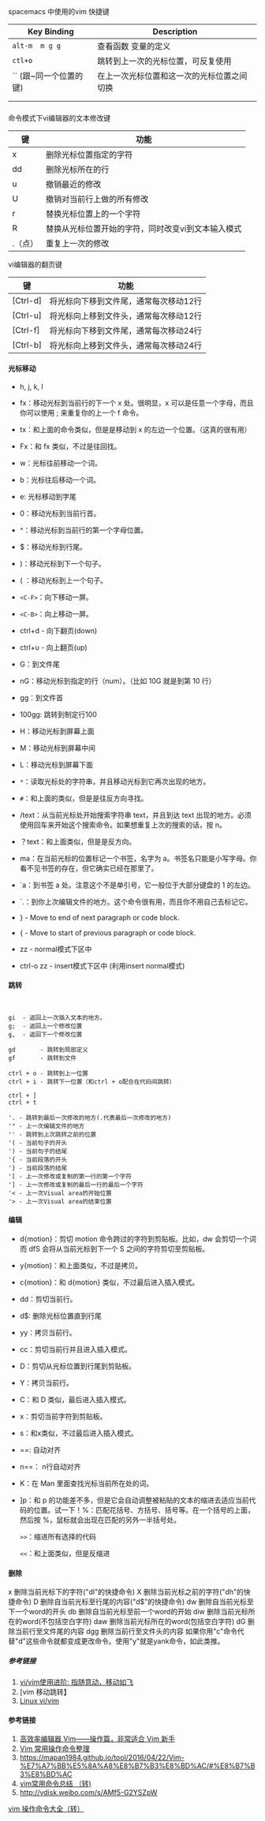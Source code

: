 spacemacs 中使用的vim 快捷键







| Key Binding            | Description                                |
| ---------------------- | ------------------------------------------ |
| `alt-m  m g g`         | 查看函数 变量的定义                        |
| `ctl+o`                | 跳转到上一次的光标位置，可反复使用         |
| `` (跟~同一个位置的键) | 在上一次光标位置和这一次的光标位置之间切换 |
|                        |                                            |
|                        |                                            |

#####  



命令模式下vi编辑器的文本修改键

| **键**  | **功能**                                           |
| ------- | -------------------------------------------------- |
| x       | 删除光标位置指定的字符                             |
| dd      | 删除光标所在的行                                   |
| u       | 撤销最近的修改                                     |
| U       | 撤销对当前行上做的所有修改                         |
| r       | 替换光标位置上的一个字符                           |
| R       | 替换从光标位置开始的字符，同时改变vi到文本输入模式 |
| .（点） | 重复上一次的修改                                   |



vi编辑器的翻页键

| **键**   | **功能**                               |
| -------- | -------------------------------------- |
| [Ctrl-d] | 将光标向下移到文件尾，通常每次移动12行 |
| [Ctrl-u] | 将光标向上移到文件头，通常每次移动12行 |
| [Ctrl-f] | 将光标向下移到文件尾，通常每次移动24行 |
| [Ctrl-b] | 将光标向上移到文件头，通常每次移动24行 |

#### 光标移动



- h, j, k, l
- fx：移动光标到当前行的下一个 x 处。很明显，x 可以是任意一个字母，而且你可以使用 ; 来重复你的上一个 f 命令。
- tx：和上面的命令类似，但是是移动到 x 的左边一个位置。（这真的很有用）
- Fx：和 fx 类似，不过是往回找。
- w：光标往前移动一个词。
- b：光标往后移动一个词。
- e: 光标移动到字尾
- 0：移动光标到当前行首。
- ^：移动光标到当前行的第一个字母位置。
- $：移动光标到行尾。
- )：移动光标到下一个句子。
- ( ：移动光标到上一个句子。



- `<C-F>`：向下移动一屏。
- `<C-B>`：向上移动一屏。
- ctrl+d - 向下翻页(down)
- ctrl+u - 向上翻页(up)
- G：到文件尾
- nG：移动光标到指定的行（num）。（比如 10G 就是到第 10 行）
- gg：到文件首
- 100gg:  跳转到制定行100
- H：移动光标到屏幕上面
- M：移动光标到屏幕中间
- L：移动光标到屏幕下面
- `*`：读取光标处的字符串，并且移动光标到它再次出现的地方。
- `#`：和上面的类似，但是是往反方向寻找。
- /text：从当前光标处开始搜索字符串 text，并且到达 text 出现的地方。必须使用回车来开始这个搜索命令。如果想重复上次的搜索的话，按 n。
- ？text：和上面类似，但是是反方向。
- ma：在当前光标的位置标记一个书签，名字为 a。书签名只能是小写字母。你看不见书签的存在，但它确实已经在那里了。
- `a：到书签 a 处。注意这个不是单引号，它一般位于大部分键盘的 1 的左边。
- `.：到你上次编辑文件的地方。这个命令很有用，而且你不用自己去标记它。
- } - Move to end of next paragraph or code block.
- { - Move to start of previous paragraph or code block.
- zz -  normal模式下区中
- ctrl-o zz - insert模式下区中 (利用insert normal模式)



#### 跳转

```


gi  - 返回上一次插入文本的地方。
g;  - 返回上一个修改位置
g,  - 返回下一个修改位置

gd       - 跳转到局部定义
gf       - 跳转到文件

ctrl + o - 跳转到上一位置
ctrl + i - 跳转下一位置（和ctrl + o配合在代码间跳转）

ctrl + ]
ctrl + t
```







```
'. - 跳转到最后一次修改的地方(.代表最后一次修改的地方)
'" - 上一次编辑文件的地方
'' - 跳转到上次跳转之前的位置
'( - 当前句子的开头
') - 当前句子的结尾
'{ - 当前段落的开头
'} - 当前段落的结尾
'[ - 上一次修改或复制的第一行的第一个字符
'] - 上一次修改或复制的最后一行的最后一个字符
'< - 上一次Visual area的开始位置
'> - 上一次Visual area的结束位置
```





#### 编辑

- d{motion}：剪切 motion 命令跨过的字符到剪贴板。比如，dw 会剪切一个词而 dfS 会将从当前光标到下一个 S 之间的字符剪切至剪贴板。

- y{motion}：和上面类似，不过是拷贝。

- c{motion}：和 d{motion} 类似，不过最后进入插入模式。

- dd：剪切当前行。

- d$: 删除光标位置直到行尾

- yy：拷贝当前行。

- cc：剪切当前行并且进入插入模式。

- D：剪切从光标位置到行尾到剪贴板。

- Y：拷贝当前行。

- C：和 D 类似，最后进入插入模式。

- x：剪切当前字符到剪贴板。

- s：和x类似，不过最后进入插入模式。

- ==: 自动对齐

- n==： n行自动对齐

- K：在 Man 里面查找光标当前所在处的词。

- ]p：和 p 的功能差不多，但是它会自动调整被粘贴的文本的缩进去适应当前代码的位置。试一下！%：匹配花括号、方括号、括号等。在一个括号的上面，然后按 %，鼠标就会出现在匹配的另外一半括号处。

  `>>`：缩进所有选择的代码

  `<<`：和上面类似，但是反缩进

  



#### 删除

x 删除当前光标下的字符("dl"的快捷命令)
  X 删除当前光标之前的字符("dh"的快捷命令)
  D 删除自当前光标至行尾的内容("d$"的快捷命令)
  dw 删除自当前光标至下一个word的开头
  db 删除自当前光标至前一个word的开始
  diw 删除当前光标所在的word(不包括空白字符)
  daw 删除当前光标所在的word(包括空白字符)
  dG 删除当前行至文件尾的内容
  dgg 删除当前行至文件头的内容
  如果你用"c"命令代替"d"这些命令就都变成更改命令。使用"y"就是yank命令，如此类推。



##### 参考链接

1. [vi/vim使用进阶: 指随意动，移动如飞](https://blog.easwy.com/archives/advanced-vim-skills-advanced-move-method/)
2. [vim 移动跳转】
3. [Linux vi/vim ](http://www.runoob.com/linux/linux-vim.html)





#### 参考链接

1. [高效率编辑器 Vim——操作篇，非常适合 Vim 新手](https://linuxtoy.org/archives/efficient-editing-with-vim.html)
2. [Vim 常用操作命令整理](https://www.linuxprobe.com/vim-mingling.html)
3. https://mapan1984.github.io/tool/2016/04/22/Vim-%E7%A7%BB%E5%8A%A8%E8%B7%B3%E8%BD%AC/#%E8%B7%B3%E8%BD%AC
4. [vim常用命令总结 （转)](https://www.cnblogs.com/yangjig/p/6014198.html)
5. http://vdisk.weibo.com/s/AMf5-G2YSZpW



[vim 操作命令大全（转）](https://www.cnblogs.com/uncle-qi/p/9356465.html)